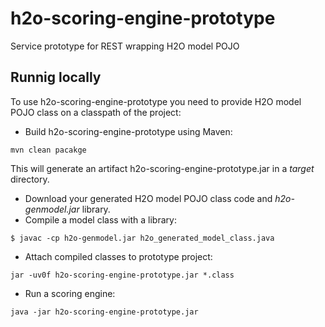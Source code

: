 # h2o-scoring-engine-prototype
Service prototype for REST wrapping H2O model POJO

## Runnig locally
To use h2o-scoring-engine-prototype you need to provide H2O model POJO class on a classpath of the project:

* Build h2o-scoring-engine-prototype using Maven: 
```
mvn clean pacakge
```
This will generate an artifact h2o-scoring-engine-prototype.jar in a *target* directory. 
* Download your generated H2O model POJO class code and *h2o-genmodel.jar* library.
* Compile a model class with a library: 
```
$ javac -cp h2o-genmodel.jar h2o_generated_model_class.java
```
* Attach compiled classes to prototype project:
```
jar -uv0f h2o-scoring-engine-prototype.jar *.class
```
* Run a scoring engine:
```
java -jar h2o-scoring-engine-prototype.jar
```

